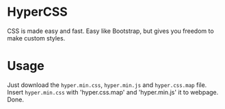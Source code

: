 # HyperCSS
CSS is made easy and fast. Easy like Bootstrap, but gives you freedom to make custom styles.

# Usage
Just download the `hyper.min.css`, `hyper.min.js` and `hyper.css.map` file. Insert `hyper.min.css` with 'hyper.css.map' and 'hyper.min.js' it to webpage. Done.
